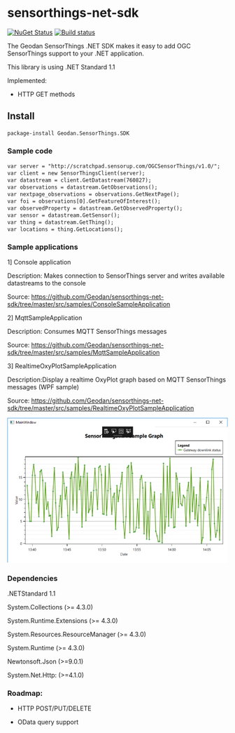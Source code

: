 # sensorthings-net-sdk

[![NuGet Status](http://img.shields.io/nuget/v/Geodan.SensorThings.SDK.svg?style=flat)](https://www.nuget.org/packages/Geodan.SensorThings.SDK/)
[![Build status](https://ci.appveyor.com/api/projects/status/fwnnxu7dp4ffykag?svg=true)](https://ci.appveyor.com/project/bertt/sensorthings-net-sdk)

The Geodan SensorThings .NET SDK makes it easy to add OGC SensorThings support to your .NET application.

This library is using .NET Standard 1.1

Implemented:

- HTTP GET methods

## Install

```
package-install Geodan.SensorThings.SDK
```

### Sample code

```
var server = "http://scratchpad.sensorup.com/OGCSensorThings/v1.0/";
var client = new SensorThingsClient(server);
var datastream = client.GetDatastream(760827);
var observations = datastream.GetObservations();
var nextpage_observations = observations.GetNextPage();
var foi = observations[0].GetFeatureOfInterest();
var observedProperty = datastream.GetObservedProperty();
var sensor = datastream.GetSensor();
var thing = datastream.GetThing();
var locations = thing.GetLocations();

```

### Sample applications

1] Console application

Description: Makes connection to SensorThings server and writes available datastreams to the console

Source: https://github.com/Geodan/sensorthings-net-sdk/tree/master/src/samples/ConsoleSampleApplication

2] MqttSampleApplication

Description: Consumes MQTT SensorThings messages

Source: https://github.com/Geodan/sensorthings-net-sdk/tree/master/src/samples/MqttSampleApplication

3] RealtimeOxyPlotSampleApplication

Description:Display a realtime OxyPlot graph based on MQTT SensorThings messages (WPF sample)

Source: https://github.com/Geodan/sensorthings-net-sdk/tree/master/src/samples/RealtimeOxyPlotSampleApplication

![alt tag](realtime.png)

### Dependencies

.NETStandard 1.1

System.Collections (>= 4.3.0)

System.Runtime.Extensions (>= 4.3.0)

System.Resources.ResourceManager (>= 4.3.0)

System.Runtime (>= 4.3.0)

Newtonsoft.Json (>=9.0.1)

System.Net.Http: (>=4.1.0)

### Roadmap:

- HTTP POST/PUT/DELETE

- OData query support
